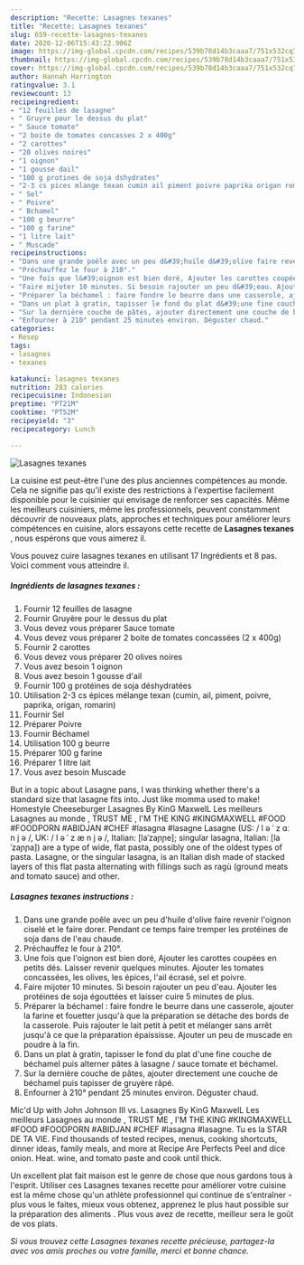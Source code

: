```yaml
---
description: "Recette: Lasagnes texanes"
title: "Recette: Lasagnes texanes"
slug: 659-recette-lasagnes-texanes
date: 2020-12-06T15:43:22.906Z
image: https://img-global.cpcdn.com/recipes/539b78d14b3caaa7/751x532cq70/lasagnes-texanes-photo-principale-de-la-recette.jpg
thumbnail: https://img-global.cpcdn.com/recipes/539b78d14b3caaa7/751x532cq70/lasagnes-texanes-photo-principale-de-la-recette.jpg
cover: https://img-global.cpcdn.com/recipes/539b78d14b3caaa7/751x532cq70/lasagnes-texanes-photo-principale-de-la-recette.jpg
author: Hannah Harrington
ratingvalue: 3.1
reviewcount: 13
recipeingredient:
- "12 feuilles de lasagne"
- " Gruyre pour le dessus du plat"
- " Sauce tomate"
- "2 boite de tomates concasses 2 x 400g"
- "2 carottes"
- "20 olives noires"
- "1 oignon"
- "1 gousse dail"
- "100 g protines de soja dshydrates"
- "2-3 cs pices mlange texan cumin ail piment poivre paprika origan romarin"
- " Sel"
- " Poivre"
- " Bchamel"
- "100 g beurre"
- "100 g farine"
- "1 litre lait"
- " Muscade"
recipeinstructions:
- "Dans une grande poêle avec un peu d&#39;huile d&#39;olive faire revenir l&#39;oignon ciselé et le faire dorer. Pendant ce temps faire tremper les protéines de soja dans de l&#39;eau chaude."
- "Préchauffez le four à 210°."
- "Une fois que l&#39;oignon est bien doré, Ajouter les carottes coupées en petits dés. Laisser revenir quelques minutes. Ajouter les tomates concassées, les olives, les épices, l&#39;ail écrasé, sel et poivre."
- "Faire mijoter 10 minutes. Si besoin rajouter un peu d&#39;eau. Ajouter les protéines de soja égouttées et laisser cuire 5 minutes de plus."
- "Préparer la béchamel : faire fondre le beurre dans une casserole, ajouter la farine et fouetter jusqu&#39;à que la préparation se détache des bords de la casserole. Puis rajouter le lait petit à petit et mélanger sans arrêt jusqu&#39;à ce que la préparation épaississe. Ajouter un peu de muscade en poudre à la fin."
- "Dans un plat à gratin, tapisser le fond du plat d&#39;une fine couche de béchamel puis alterner pâtes à lasagne / sauce tomate et béchamel."
- "Sur la dernière couche de pâtes, ajouter directement une couche de béchamel puis tapisser de gruyère râpé."
- "Enfourner à 210° pendant 25 minutes environ. Déguster chaud."
categories:
- Resep
tags:
- lasagnes
- texanes

katakunci: lasagnes texanes 
nutrition: 283 calories
recipecuisine: Indonesian
preptime: "PT21M"
cooktime: "PT52M"
recipeyield: "3"
recipecategory: Lunch

---
```



![Lasagnes texanes](https://img-global.cpcdn.com/recipes/539b78d14b3caaa7/751x532cq70/lasagnes-texanes-photo-principale-de-la-recette.jpg)

La cuisine est peut-être l'une des plus anciennes compétences au monde. Cela ne signifie pas qu'il existe des restrictions à l'expertise facilement disponible pour le cuisinier qui envisage de renforcer ses capacités. Même les meilleurs cuisiniers, même les professionnels, peuvent constamment découvrir de nouveaux plats, approches et techniques pour améliorer leurs compétences en cuisine, alors essayons cette recette de <strong> Lasagnes texanes </strong>, nous espérons que vous aimerez il.

<!--inarticleads1-->

Vous pouvez cuire lasagnes texanes en utilisant 17 Ingrédients et 8 pas. Voici comment vous atteindre il.

##### Ingrédients de lasagnes texanes :

1. Fournir 12 feuilles de lasagne
1. Fournir  Gruyère pour le dessus du plat
1. Vous devez vous préparer  Sauce tomate
1. Vous devez vous préparer 2 boite de tomates concassées (2 x 400g)
1. Fournir 2 carottes
1. Vous devez vous préparer 20 olives noires
1. Vous avez besoin 1 oignon
1. Vous avez besoin 1 gousse d&#39;ail
1. Fournir 100 g protéines de soja déshydratées
1. Utilisation 2-3 cs épices mélange texan (cumin, ail, piment, poivre, paprika, origan, romarin)
1. Fournir  Sel
1. Préparer  Poivre
1. Fournir  Béchamel
1. Utilisation 100 g beurre
1. Préparer 100 g farine
1. Préparer 1 litre lait
1. Vous avez besoin  Muscade


But in a topic about Lasagne pans, I was thinking whether there&#39;s a standard size that lasagne fits into. Just like momma used to make! Homestyle Cheeseburger Lasagnes By KinG MaxwelL Les meilleurs Lasagnes au monde , TRUST ME , I&#39;M THE KING #KINGMAXWELL #FOOD #FOODPORN #ABIDJAN #CHEF #lasagna #lasagne Lasagne (US: / l ə ˈ z ɑː n j ə /, UK: / l ə ˈ z æ n j ə /, Italian: [laˈzaɲɲe]; singular lasagna, Italian: [laˈzaɲɲa]) are a type of wide, flat pasta, possibly one of the oldest types of pasta. Lasagne, or the singular lasagna, is an Italian dish made of stacked layers of this flat pasta alternating with fillings such as ragù (ground meats and tomato sauce) and other. 

<!--inarticleads2-->

##### Lasagnes texanes instructions :

1. Dans une grande poêle avec un peu d&#39;huile d&#39;olive faire revenir l&#39;oignon ciselé et le faire dorer. Pendant ce temps faire tremper les protéines de soja dans de l&#39;eau chaude.
1. Préchauffez le four à 210°.
1. Une fois que l&#39;oignon est bien doré, Ajouter les carottes coupées en petits dés. Laisser revenir quelques minutes. Ajouter les tomates concassées, les olives, les épices, l&#39;ail écrasé, sel et poivre.
1. Faire mijoter 10 minutes. Si besoin rajouter un peu d&#39;eau. Ajouter les protéines de soja égouttées et laisser cuire 5 minutes de plus.
1. Préparer la béchamel : faire fondre le beurre dans une casserole, ajouter la farine et fouetter jusqu&#39;à que la préparation se détache des bords de la casserole. Puis rajouter le lait petit à petit et mélanger sans arrêt jusqu&#39;à ce que la préparation épaississe. Ajouter un peu de muscade en poudre à la fin.
1. Dans un plat à gratin, tapisser le fond du plat d&#39;une fine couche de béchamel puis alterner pâtes à lasagne / sauce tomate et béchamel.
1. Sur la dernière couche de pâtes, ajouter directement une couche de béchamel puis tapisser de gruyère râpé.
1. Enfourner à 210° pendant 25 minutes environ. Déguster chaud.


Mic&#39;d Up with John Johnson III vs. Lasagnes By KinG MaxwelL Les meilleurs Lasagnes au monde , TRUST ME , I&#39;M THE KING #KINGMAXWELL #FOOD #FOODPORN #ABIDJAN #CHEF #lasagna #lasagne. Tu es la STAR DE TA VIE. Find thousands of tested recipes, menus, cooking shortcuts, dinner ideas, family meals, and more at Recipe Are Perfects Peel and dice onion. Heat. wine, and tomato paste and cook until thick. 

<!--inarticleads1-->

<p>
Un excellent plat fait maison est le genre de chose que nous gardons tous à l'esprit. Utiliser ces Lasagnes texanes recette pour améliorer votre cuisine est la même chose qu'un athlète professionnel qui continue de s'entraîner - plus vous le faites, mieux vous obtenez, apprenez le plus haut possible sur la préparation des aliments . Plus vous avez de recette, meilleur sera le goût de vos plats.
</p>

<p>
<i>Si vous trouvez cette Lasagnes texanes recette précieuse, partagez-la avec vos amis proches ou votre famille, merci et bonne chance.</i>
</p>
